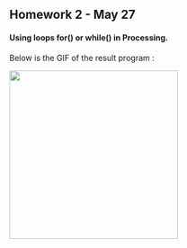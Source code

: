 ## Homework 2 - May 27

#### Using loops for() or while() in Processing.

Below is the GIF of the result program :

<img src="https://github.com/ronit-singh/Intro_to_IM/blob/main/May%2027/starfield.gif" height="300">
